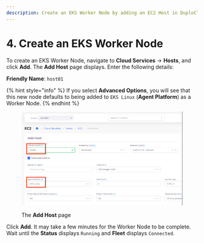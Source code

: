 ```yaml
---
description: Create an EKS Worker Node by adding an EC2 Host in DuploCloud
---
```


# 4. Create an EKS Worker Node

To create an EKS Worker Node, navigate to **Cloud Services** -> **Hosts**, and click **Add**. The **Add Host** page displays. Enter the following details:

**Friendly Name**: `host01`&#x20;

{% hint style="info" %}
If you select **Advanced Options**, you will see that this new node defaults to being added to `EKS Linux` (**Agent Platform**) as a Worker Node.
{% endhint %}

<figure><img src="../../../.gitbook/assets/ec2.png" alt=""><figcaption><p>The <strong>Add Host</strong> page</p></figcaption></figure>

Click **Add**. It may take a few minutes for the Worker Node to be complete. Wait until the **Status** displays `Running` and **Fleet** displays `Connected`.
